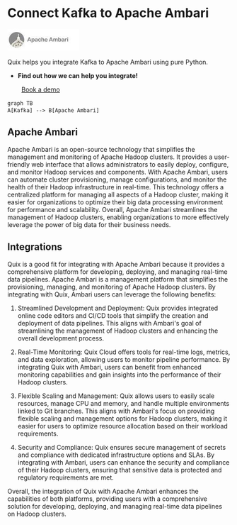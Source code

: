 # Connect Kafka to Apache Ambari

![](./images/logo_1.jpg)

Quix helps you integrate Kafka to Apache Ambari using pure Python.

<div class="grid cards blog-grid-card" markdown>

- __Find out how we can help you integrate!__

    <a class="md-button md-button--primary" href="https://share.hsforms.com/1iW0TmZzKQMChk0lxd_tGiw4yjw2?__hstc=175542013.2303933fbd746c0ac86d9ccbe9bc9100.1728383268831.1729603416735.1729620918855.31&__hssc=175542013.1.1729620918855&__hsfp=2132701734" target="_blank" style="margin:.5rem;">Book a demo</a>

</div>

```mermaid
graph TB
A[Kafka] --> B[Apache Ambari]
```

## Apache Ambari

Apache Ambari is an open-source technology that simplifies the management and monitoring of Apache Hadoop clusters. It provides a user-friendly web interface that allows administrators to easily deploy, configure, and monitor Hadoop services and components. With Apache Ambari, users can automate cluster provisioning, manage configurations, and monitor the health of their Hadoop infrastructure in real-time. This technology offers a centralized platform for managing all aspects of a Hadoop cluster, making it easier for organizations to optimize their big data processing environment for performance and scalability. Overall, Apache Ambari streamlines the management of Hadoop clusters, enabling organizations to more effectively leverage the power of big data for their business needs.

## Integrations

Quix is a good fit for integrating with Apache Ambari because it provides a comprehensive platform for developing, deploying, and managing real-time data pipelines. Apache Ambari is a management platform that simplifies the provisioning, managing, and monitoring of Apache Hadoop clusters. By integrating with Quix, Ambari users can leverage the following benefits:

1. Streamlined Development and Deployment: Quix provides integrated online code editors and CI/CD tools that simplify the creation and deployment of data pipelines. This aligns with Ambari's goal of streamlining the management of Hadoop clusters and enhancing the overall development process.

2. Real-Time Monitoring: Quix Cloud offers tools for real-time logs, metrics, and data exploration, allowing users to monitor pipeline performance. By integrating Quix with Ambari, users can benefit from enhanced monitoring capabilities and gain insights into the performance of their Hadoop clusters.

3. Flexible Scaling and Management: Quix allows users to easily scale resources, manage CPU and memory, and handle multiple environments linked to Git branches. This aligns with Ambari's focus on providing flexible scaling and management options for Hadoop clusters, making it easier for users to optimize resource allocation based on their workload requirements.

4. Security and Compliance: Quix ensures secure management of secrets and compliance with dedicated infrastructure options and SLAs. By integrating with Ambari, users can enhance the security and compliance of their Hadoop clusters, ensuring that sensitive data is protected and regulatory requirements are met.

Overall, the integration of Quix with Apache Ambari enhances the capabilities of both platforms, providing users with a comprehensive solution for developing, deploying, and managing real-time data pipelines on Hadoop clusters.

